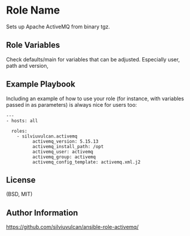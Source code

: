 Role Name
=========

Sets up Apache ActiveMQ from binary tgz.

Role Variables
--------------

Check defaults/main for variables that can be adjusted. Especially user,
path and version,

Example Playbook
----------------

Including an example of how to use your role (for instance, with variables passed in as parameters) is always nice for users too:

    ---
    - hosts: all

      roles:
        - silviuvulcan.activemq
              activemq_version: 5.15.13
              activemq_install_path: /opt
              activemq_user: activemq
              activemq_group: activemq
              activemq_config_template: activemq.xml.j2

License
-------

(BSD, MIT)


Author Information
------------------

https://github.com/silviuvulcan/ansible-role-activemq/
